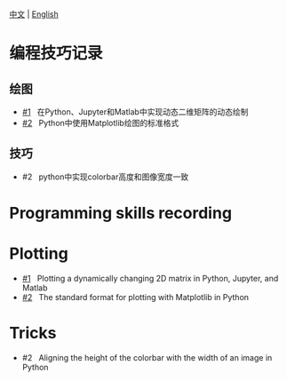 <!--! 寻找的是标题。正文直接写标题后即可 -->
<div>
  <a href="#中文">中文</a> |
  <a href="#english">English</a>
</div>

<!-- Chinese VERSION -->

<h1 id="中文">编程技巧记录 </h1>   <!--!  -->

## 绘图

- [#1](https://github.com/EZ4BYG/Programming-Skills/tree/main/%231) &nbsp; 在Python、Jupyter和Matlab中实现动态二维矩阵的动态绘制
- [#2](https://github.com/EZ4BYG/Programming-Skills/tree/main/%232) &nbsp; Python中使用Matplotlib绘图的标准格式

## 技巧

- #2 &nbsp; python中实现colorbar高度和图像宽度一致


<!-- English VERSION -->

<h1 id="english">Programming skills recording </h1>

# Plotting

- [#1](https://github.com/EZ4BYG/Programming-Skills/tree/main/%231) &nbsp; Plotting a dynamically changing 2D matrix in Python, Jupyter, and Matlab
- [#2](https://github.com/EZ4BYG/Programming-Skills/tree/main/%232) &nbsp; The standard format for plotting with Matplotlib in Python

# Tricks

- #2 &nbsp; Aligning the height of the colorbar with the width of an image in Python
